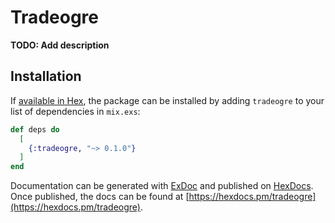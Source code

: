 # Tradeogre

**TODO: Add description**

## Installation

If [available in Hex](https://hex.pm/docs/publish), the package can be installed
by adding `tradeogre` to your list of dependencies in `mix.exs`:

```elixir
def deps do
  [
    {:tradeogre, "~> 0.1.0"}
  ]
end
```

Documentation can be generated with [ExDoc](https://github.com/elixir-lang/ex_doc)
and published on [HexDocs](https://hexdocs.pm). Once published, the docs can
be found at [https://hexdocs.pm/tradeogre](https://hexdocs.pm/tradeogre).

